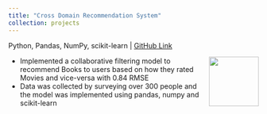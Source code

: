 ```yaml
---
title: "Cross Domain Recommendation System"
collection: projects
---
```

Python, Pandas, NumPy, scikit-learn | [GitHub Link](https://github.com/harshshah99/Basic-Recommendation-System) 

<div>
<img align="right" src="/images/bio-photo.jpg" width="100" height="100">
</div>

- Implemented a collaborative filtering model to recommend Books to users based on how they rated Movies and vice-versa with 0.84 RMSE 
- Data was collected by surveying over 300 people and the model was implemented using pandas, numpy and scikit-learn



